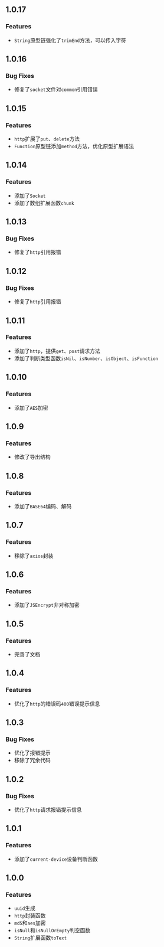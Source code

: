 ## 1.0.17

### Features

- `String`原型链强化了`trimEnd`方法，可以传入字符
## 1.0.16

### Bug Fixes

- 修复了`socket`文件对`common`引用错误

## 1.0.15

### Features

- `http`扩展了`put`、`delete`方法
- `Function`原型链添加`method`方法，优化原型扩展语法

## 1.0.14

### Features

- 添加了`Socket`
- 添加了数组扩展函数`chunk`

## 1.0.13

### Bug Fixes

- 修复了`http`引用报错

## 1.0.12

### Bug Fixes

- 修复了`http`引用报错

## 1.0.11

### Features

- 添加了`http`，提供`get`、`post`请求方法
- 添加了判断类型函数`isNil`、`isNumber`、`isObject`、`isFunction`

## 1.0.10

### Features

- 添加了`AES`加密

## 1.0.9

### Features

- 修改了导出结构

## 1.0.8

### Features

- 添加了`BASE64`编码、解码

## 1.0.7

### Features

- 移除了`axios`封装

## 1.0.6

### Features

- 添加了`JSEncrypt`非对称加密

## 1.0.5

### Features

- 完善了文档

## 1.0.4

### Features

- 优化了`http`的错误码`400`错误提示信息

## 1.0.3

### Bug Fixes

- 优化了报错提示
- 移除了冗余代码

## 1.0.2

### Bug Fixes

- 优化了`http`请求报错提示信息

## 1.0.1

### Features

- 添加了`current-device`设备判断函数

## 1.0.0

### Features

- `uuid`生成
- `http`封装函数
- `md5`和`aes`加密
- `isNull`和`isNullOrEmpty`判空函数
- `String`扩展函数`toText`
